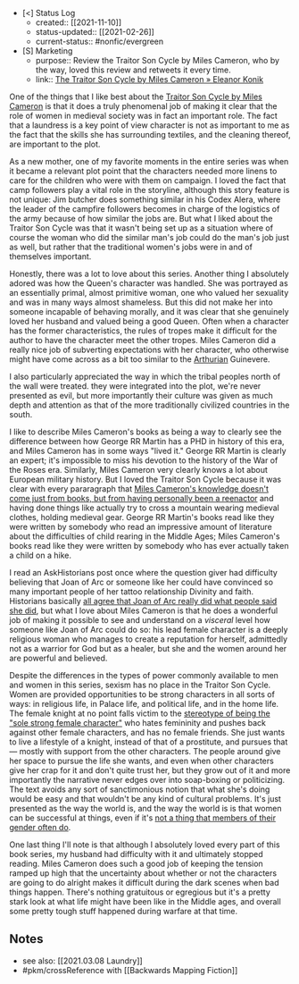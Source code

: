 - [<] Status Log
	- created:: [[2021-11-10]]
	- status-updated:: [[2021-02-26]]
	- current-status:: #nonfic/evergreen 
- [S] Marketing
	- purpose:: Review the Traitor Son Cycle by Miles Cameron, who by the way, loved this review and retweets it every time. 
	- link:: [The Traitor Son Cycle by Miles Cameron » Eleanor Konik](https://eleanorkonik.com/the-traitor-son-cycle-by-miles-cameron/)

One of the things that I like best about the [Traitor Son Cycle by Miles Cameron](https://christiancameronauthor.com/book-series/traitor-son-cycle/) is that it does a truly phenomenal job of making it clear that the role of women in medieval society was in fact an important role. The fact that a laundress is a key point of view character is not as important to me as the fact that the skills she has surrounding textiles, and the cleaning thereof, are important to the plot. 

As a new mother, one of my favorite moments in the entire series was when it became a relevant plot point that the characters needed more linens to care for the children who were with them on campaign. I loved the fact that camp followers play a vital role in the storyline, although this story feature is not unique: Jim butcher does something similar in his Codex Alera, where the leader of the campfire followers becomes in charge of the logistics of the army because of how similar the jobs are. But what I liked about the Traitor Son Cycle was that it wasn't being set up as a situation where of course the woman who did the similar man's job could do the man's job just as well, but rather that the traditional women's jobs were in and of themselves important. 

Honestly, there was a lot to love about this series. Another thing I absolutely adored was how the Queen's character was handled. She was portrayed as an essentially primal, almost primitive woman, one who valued her sexuality and was in many ways almost shameless. But this did not make her into someone incapable of behaving morally, and it was clear that she genuinely loved her husband and valued being a good Queen. Often when a character has the former characteristics, the rules of tropes make it difficult for the author to have the character meet the other tropes. Miles Cameron did a really nice job of subverting expectations with her character, who otherwise might have come across as a bit too similar to the [Arthurian](https://eleanorkonik.com/tag/king-arthur/) Guinevere. 

I also particularly appreciated the way in which the tribal peoples north of the wall were treated. they were integrated into the plot, we're never presented as evil, but more importantly their culture was given as much depth and attention as that of the more traditionally civilized countries in the south. 

I like to describe Miles Cameron's books as being a way to clearly see the difference between how George RR Martin has a PHD in history of this era, and Miles Cameron has in some ways "lived it." George RR Martin is clearly an expert; it's impossible to miss his devotion to the history of the War of the Roses era. Similarly, Miles Cameron very clearly knows a lot about European military history. But I loved the Traitor Son Cycle because it was clear with every pararagraph that [Miles Cameron's knowledge doesn't come just from books, but from having personally been a reenactor](https://everydayshouldbetuesday.wordpress.com/2019/05/21/the-traitor-son-cycle-is-the-perfect-hair-of-the-dog-for-your-game-of-thrones-hangover/) and having done things like actually try to cross a mountain wearing medieval clothes, holding medieval gear. George RR Martin's books read like they were written by somebody who read an impressive amount of literature about the difficulties of child rearing in the Middle Ages; Miles Cameron's books read like they were written by somebody who has ever actually taken a child on a hike. 

I read an AskHistorians post once where the question giver had difficulty believing that Joan of Arc or someone like her could have convinced so many important people of her tattoo relationship Divinity and faith. Historians basically [all agree that Joan of Arc really did what people said she did](https://asinusdocet.tv/2020/02/17/joan-of-arc-leadership/), but what I love about Miles Cameron is that he does a wonderful job of making it possible to see and understand on a *visceral* level how someone like Joan of Arc could do so: his lead female character is a deeply religious woman who manages to create a reputation for herself, admittedly not as a warrior for God but as a healer, but she and the women around her are powerful and believed. 

Despite the differences in the types of power commonly available to men and women in this series, sexism has no place in the Traitor Son Cycle. Women are provided opportunities to be strong characters in all sorts of ways: in religious life, in Palace life, and political life, and in the home life. The female knight at no point falls victim to the [stereotype of being the "sole strong female character"](https://www.sfwa.org/2016/06/24/dispelling-myth-strong-female-characters/) who hates femininity and pushes back against other female characters, and has no female friends. She just wants to live a lifestyle of a knight, instead of that of a prostitute, and pursues that — mostly with support from the other characters. The people around give her space to pursue the life she wants, and even when other characters give her crap for it and don't quite trust her, but they grow out of it and more importantly the narrative never edges over into soap-boxing or politicizing. The text avoids any sort of sanctimonious notion that what she's doing would be easy and that wouldn't be any kind of cultural problems. It's just presented as the way the world is, and the way the world is is that women can be successful at things, even if it's [not a thing that members of their gender often do](http://dankoboldt.com/female-professions-medieval-europe/). 

One last thing I'll note is that although I absolutely loved every part of this book series, my husband had difficulty with it and ultimately stopped reading. Miles Cameron does such a good job of keeping the tension ramped up high that the uncertainty about whether or not the characters are going to do alright makes it difficult during the dark scenes when bad things happen. There's nothing gratuitous or egregious but it's a pretty stark look at what life might have been like in the Middle ages, and overall some pretty tough stuff happened during warfare at that time. 

## Notes

* see also: [[2021.03.08 Laundry]] 
* #pkm/crossReference  with [[Backwards Mapping Fiction]]